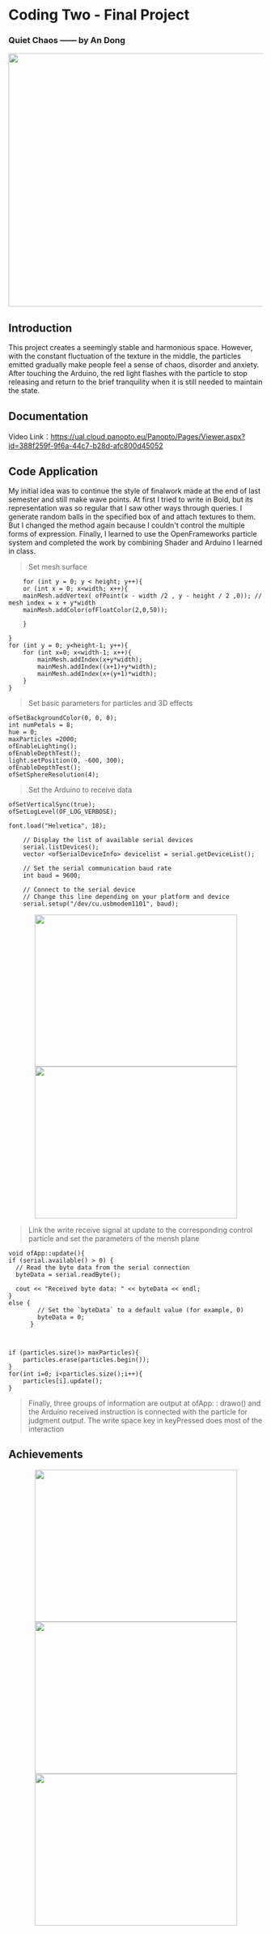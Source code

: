 # Coding Two - Final Project
### Quiet Chaos —— by An Dong
<div align=center>
<img src="https://github.com/AnnDkk/Coding2-Final-Project/blob/main/image/WechatIMG465.png" width="700" height="500">
</div>

## Introduction

This project creates a seemingly stable and harmonious space. However, with the constant fluctuation of the texture in the middle, the particles emitted gradually make people feel a sense of chaos, disorder and anxiety. After touching the Arduino, the red light flashes with the particle to stop releasing and return to the brief tranquility when it is still needed to maintain the state.

## Documentation
Video Link：https://ual.cloud.panopto.eu/Panopto/Pages/Viewer.aspx?id=388f259f-9f6a-44c7-b28d-afc800d45052

## Code Application

My initial idea was to continue the style of finalwork made at the end of last semester and still make wave points. At first I tried to write in Boid, but its representation was so regular that I saw other ways through queries. I generate random balls in the specified box of and attach textures to them. But I changed the method again because I couldn't control the multiple forms of expression.
Finally, I learned to use the OpenFrameworks particle system and completed the work by combining Shader and Arduino I learned in class.


> Set mesh surface

        for (int y = 0; y < height; y++){
        or (int x = 0; x<width; x++){
        mainMesh.addVertex( ofPoint(x - width /2 , y - height / 2 ,0)); // mesh index = x + y*width
        mainMesh.addColor(ofFloatColor(2,0,50));
            
        }
        
    }
    for (int y = 0; y<height-1; y++){
        for (int x=0; x<width-1; x++){
            mainMesh.addIndex(x+y*width);
            mainMesh.addIndex((x+1)+y*width);
            mainMesh.addIndex(x+(y+1)*width);
        }
    }
    
    
  > Set basic parameters for particles and 3D effects

    ofSetBackgroundColor(0, 0, 0);
    int numPetals = 8;
    hue = 0;
    maxParticles =2000;
    ofEnableLighting();
    ofEnableDepthTest();
    light.setPosition(0, -600, 300);
    ofEnableDepthTest();
    ofSetSphereResolution(4);



>   Set the Arduino to receive data
    
    ofSetVerticalSync(true);
    ofSetLogLevel(OF_LOG_VERBOSE);
    
    font.load("Helvetica", 18);
    
        // Display the list of available serial devices
        serial.listDevices();
        vector <ofSerialDeviceInfo> devicelist = serial.getDeviceList();

        // Set the serial communication baud rate
        int baud = 9600;
        
        // Connect to the serial device
        // Change this line depending on your platform and device
        serial.setup("/dev/cu.usbmodem1101", baud);
        
        
<div align=center>
<img src="https://github.com/AnnDkk/Coding2-Final-Project/blob/main/image/IMG_4375.JPG" width="400" height="300"><img src="https://github.com/AnnDkk/Coding2-Final-Project/blob/main/image/WechatIMG474.png" width="400" height="300">
</div>
        


>Link the write receive signal at update to the corresponding control particle and set the parameters of the mensh plane

    void ofApp::update(){
    if (serial.available() > 0) {
      // Read the byte data from the serial connection
      byteData = serial.readByte();
        
      cout << "Received byte data: " << byteData << endl;
    }
    else {
            // Set the `byteData` to a default value (for example, 0)
            byteData = 0;
          }



    if (particles.size()> maxParticles){
        particles.erase(particles.begin());
    }
    for(int i=0; i<particles.size();i++){
        particles[i].update();
    }
> Finally, three groups of information are output at ofApp: : drawo() and the Arduino received instruction is connected with the particle for judgment output. The write space key in keyPressed does most of the interaction

## Achievements

<div align=center>
        <img src="https://github.com/AnnDkk/Coding2-Final-Project/blob/main/image/WechatIMG472.png" width="400" height="300"><img src="https://github.com/AnnDkk/Coding2-Final-Project/blob/main/image/WechatIMG464.png" width="400" height="300">
<img src="https://github.com/AnnDkk/Coding2-Final-Project/blob/main/image/WechatIMG470.png" width="400" height="300">
</div>


